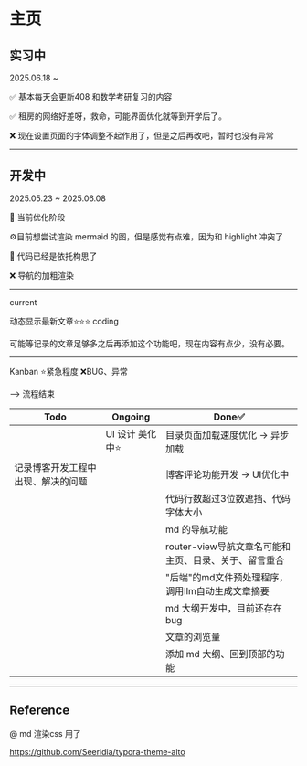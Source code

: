 # 主页

## 实习中

2025.06.18 ~

✅ 基本每天会更新408 和数学考研复习的内容

✅ 租房的网络好差呀，救命，可能界面优化就等到开学后了。

❌ 现在设置页面的字体调整不起作用了，但是之后再改吧，暂时也没有异常

---

## 开发中

2025.05.23 ~ 2025.06.08

🧩 当前优化阶段

⚙️目前想尝试渲染 mermaid 的图，但是感觉有点难，因为和 highlight 冲突了

🧩 代码已经是依托构思了

❌ 导航的加粗渲染

---

current

动态显示最新文章⭐⭐⭐  coding

可能等记录的文章足够多之后再添加这个功能吧，现在内容有点少，没有必要。

---

Kanban ⭐紧急程度 ❌BUG、异常

--> 流程结束

| Todo                               | Ongoing          | Done✅                                                |
| ---------------------------------- | ---------------- | ----------------------------------------------------- |
|                                    | UI 设计 美化中⭐ | 目录页面加载速度优化 → 异步加载                      |
| 记录博客开发工程中出现、解决的问题 |                  | 博客评论功能开发 → UI优化中                          |
|                                    |                  | 代码行数超过3位数遮挡、代码字体大小                   |
|                                    |                  | md 的导航功能                                         |
|                                    |                  | router-view导航文章名可能和主页、目录、关于、留言重合 |
|                                    |                  | "后端"的md文件预处理程序，调用llm自动生成文章摘要     |
|                                    |                  | md 大纲开发中，目前还存在bug                          |
|                                    |                  | 文章的浏览量                                          |
|                                    |                  | 添加 md 大纲、回到顶部的功能                          |

---

## Reference

@ md 渲染css 用了

https://github.com/Seeridia/typora-theme-alto
